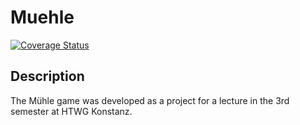 # Muehle

[![Coverage Status](https://coveralls.io/repos/github/lara00/Muehle/badge.svg?branch=main)](https://coveralls.io/github/lara00/Muehle?branch=main)

## Description

The Mühle game was developed as a project for a lecture in the 3rd semester at HTWG Konstanz.
